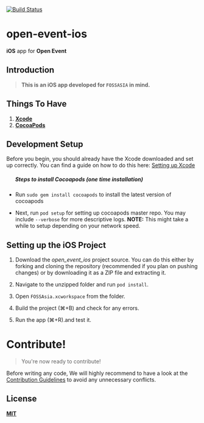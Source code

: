 [![Build Status](https://travis-ci.org/fossasia/open-event-ios.svg?branch=development)](https://travis-ci.org/fossasia/open-event-ios)

# open-event-ios
**iOS** app for **Open Event**

## Introduction
> **This is an iOS app developed for `FOSSASIA` in mind.**

## Things To Have
1. **[Xcode](https://developer.apple.com/xcode/)**
2. **[CocoaPods](http://cocoapods.org/)**

## Development Setup

Before you begin, you should already have the Xcode downloaded and set up correctly. You can find a guide on how to do this here: [Setting up Xcode](https://developer.apple.com/library/content/documentation/IDEs/Conceptual/AppStoreDistributionTutorial/Setup/Setup.html)

##### &nbsp;&nbsp;&nbsp;&nbsp;&nbsp;&nbsp; Steps to install Cocoapods (one time installation)

- Run `sudo gem install cocoapods` to install the latest version of cocoapods

-  Next, run `pod setup` for setting up cocoapods master repo. You may include `--verbose` for more descriptive logs.
**NOTE:** This might take a while to setup depending on your network speed.

## Setting up the iOS Project

1. Download the _open_event_ios_ project source. You can do this either by forking and cloning the repository (recommended if you plan on pushing changes) or by downloading it as a ZIP file and extracting it.

2. Navigate to the unzipped folder and run `pod install`.

3. Open `FOSSAsia.xcworkspace` from the folder.

4. Build the project (⌘+B) and check for any errors.

5. Run the app (⌘+R).and test it.

# Contribute!

> You're now ready to contribute!

Before writing any code, We will highly recommend to have a look at the [Contribution Guidelines](CONTRIBUTING.md) to avoid any unnecessary conflicts.

## License
**[MIT](LICENSE)**
